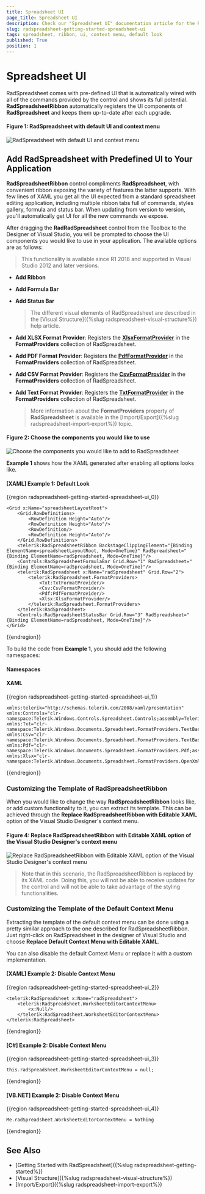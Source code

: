 ```yaml
---
title: Spreadsheet UI
page_title: Spreadsheet UI
description: Check our "Spreadsheet UI" documentation article for the RadSpreadsheet WPF control.
slug: radspreadsheet-getting-started-spreadsheet-ui
tags: spreadsheet, ribbon, ui, context menu, default look
published: True
position: 1
---
```


# Spreadsheet UI

RadSpreadsheet comes with pre-defined UI that is automatically wired with all of the commands provided by the control and shows its full potential. **RadSpreadsheetRibbon** automatically registers the UI components of **RadSpreadsheet** and keeps them up-to-date after each upgrade.

#### Figure 1: RadSpreadsheet with default UI and context menu
![RadSpreadsheet with default UI and context menu](images/RadSpreadsheet_Ribbon_01.png)


## Add RadSpreadsheet with Predefined UI to Your Application

**RadSpreadsheetRibbon** control compliments **RadSpreadsheet**, with convenient ribbon exposing the variety of features the latter supports. With few lines of XAML you get all the UI expected from a standard spreadsheet editing application, including multiple ribbon tabs full of commands, styles gallery, formula and status bar. When updating from version to version, you'll automatically get UI for all the new commands we expose.

After dragging the **RadRadSpreadsheet** control from the Toolbox to the Designer of Visual Studio, you will be prompted to choose the UI components you would like to use in your application. The available options are as follows:

>This functionality is available since R1 2018 and supported in Visual Studio 2012 and later versions.

* **Add Ribbon**

* **Add Formula Bar**

* **Add Status Bar**

	> The different visual elements of RadSpreadsheet are described in the [Visual Structure]({%slug radspreadsheet-visual-structure%}) help article.

* **Add XLSX Format Provider**: Registers the [**XlsxFormatProvider**](https://docs.telerik.com/devtools/document-processing/libraries/radspreadprocessing/formats-and-conversion/xlsx/xlsxformatprovider) in the **FormatProviders** collection of RadSpreadsheet.

* **Add PDF Format Provider**: Registers the [**PdfFormatProvider**](https://docs.telerik.com/devtools/document-processing/libraries/radspreadprocessing/formats-and-conversion/pdf/pdfformatprovider) in the **FormatProviders** collection of RadSpreadsheet.

* **Add CSV Format Provider**: Registers the [**CsvFormatProvider**](https://docs.telerik.com/devtools/document-processing/libraries/radspreadprocessing/formats-and-conversion/csv/csvformatprovider) in the **FormatProviders** collection of RadSpreadsheet.

* **Add Text Format Provider**: Registers the [**TxtFormatProvider**](https://docs.telerik.com/devtools/document-processing/libraries/radspreadprocessing/formats-and-conversion/txt/txtformatprovider) in the **FormatProviders** collection of RadSpreadsheet.

	> More information about the **FormatProviders** property of **RadSpreadsheet** is available in the [Import/Export]({%slug radspreadsheet-import-export%}) topic.


#### Figure 2: Choose the components you would like to use

![Choose the components you would like to add to RadSpreadsheet](images/RadSpreadsheet_Ribbon_02.png)


**Example 1** shows how the XAML generated after enabling all options looks like.

#### [XAML] Example 1: Default Look

{{region radspreadsheet-getting-started-spreadsheet-ui_0}}

	<Grid x:Name="spreadsheetLayoutRoot">
	    <Grid.RowDefinitions>
	        <RowDefinition Height="Auto"/>
	        <RowDefinition Height="Auto"/>
	        <RowDefinition/>
	        <RowDefinition Height="Auto"/>
	    </Grid.RowDefinitions>
	    <telerik:RadSpreadsheetRibbon BackstageClippingElement="{Binding ElementName=spreadsheetLayoutRoot, Mode=OneTime}" RadSpreadsheet="{Binding ElementName=radSpreadsheet, Mode=OneTime}"/>
	    <Controls:RadSpreadsheetFormulaBar Grid.Row="1" RadSpreadsheet="{Binding ElementName=radSpreadsheet, Mode=OneTime}"/>
	    <telerik:RadSpreadsheet x:Name="radSpreadsheet" Grid.Row="2">
	        <telerik:RadSpreadsheet.FormatProviders>
	            <Txt:TxtFormatProvider/>
	            <Csv:CsvFormatProvider/>
	            <Pdf:PdfFormatProvider/>
	            <Xlsx:XlsxFormatProvider/>
	        </telerik:RadSpreadsheet.FormatProviders>
	    </telerik:RadSpreadsheet>
	    <Controls:RadSpreadsheetStatusBar Grid.Row="3" RadSpreadsheet="{Binding ElementName=radSpreadsheet, Mode=OneTime}"/>
	</Grid>
{{endregion}}


To build the code from **Example 1**, you should add the following namespaces:

#### Namespaces

#### __XAML__

{{region radspreadsheet-getting-started-spreadsheet-ui_1}}

	xmlns:telerik="http://schemas.telerik.com/2008/xaml/presentation" 
    xmlns:Controls="clr-namespace:Telerik.Windows.Controls.Spreadsheet.Controls;assembly=Telerik.Windows.Controls.Spreadsheet" 
    xmlns:Txt="clr-namespace:Telerik.Windows.Documents.Spreadsheet.FormatProviders.TextBased.Txt;assembly=Telerik.Windows.Documents.Spreadsheet"
    xmlns:Csv="clr-namespace:Telerik.Windows.Documents.Spreadsheet.FormatProviders.TextBased.Csv;assembly=Telerik.Windows.Documents.Spreadsheet" 
    xmlns:Pdf="clr-namespace:Telerik.Windows.Documents.Spreadsheet.FormatProviders.Pdf;assembly=Telerik.Windows.Documents.Spreadsheet.FormatProviders.Pdf"
    xmlns:Xlsx="clr-namespace:Telerik.Windows.Documents.Spreadsheet.FormatProviders.OpenXml.Xlsx;assembly=Telerik.Windows.Documents.Spreadsheet.FormatProviders.OpenXml" 
    
{{endregion}}

### Customizing the Template of RadSpreadsheetRibbon

When you would like to change the way **RadSpreadsheetRibbon** looks like, or add custom functionality to it, you can extract its template. This can be achieved through the **Replace RadSpreadsheetRibbon with Editable XAML** option of the Visual Studio Designer's context menu.

#### Figure 4: Replace RadSpreadsheetRibbon with Editable XAML option of the Visual Studio Designer's context menu

![Replace RadSpreadsheetRibbon with Editable XAML option of the Visual Studio Designer's context menu](images/RadSpreadsheet_Ribbon_03.png)

> Note that in this scenario, the RadSpreadsheetRibbon is replaced by its XAML code. Doing this, you will not be able to receive updates for the control and will not be able to take advantage of the styling functionalities. 



### Customizing the Template of the Default Context Menu

Extracting the template of the default context menu can be done using a pretty similar approach to the one described for RadSpreadsheetRibbon. Just right-click on RadSpreadsheet in the designer of Visual Studio and choose **Replace Default Context Menu with Editable XAML**.

You can also disable the default Context Menu or replace it with a custom implementation.


#### [XAML] Example 2: Disable Context Menu

{{region radspreadsheet-getting-started-spreadsheet-ui_2}}

	<telerik:RadSpreadsheet x:Name="radSpreadsheet">
	    <telerik:RadSpreadsheet.WorksheetEditorContextMenu>
	        <x:Null/>
	    </telerik:RadSpreadsheet.WorksheetEditorContextMenu>
	</telerik:RadSpreadsheet>
{{endregion}}

#### [C#] Example 2: Disable Context Menu

{{region radspreadsheet-getting-started-spreadsheet-ui_3}}

	this.radSpreadsheet.WorksheetEditorContextMenu = null;
{{endregion}}

#### [VB.NET] Example 2: Disable Context Menu

{{region radspreadsheet-getting-started-spreadsheet-ui_4}}

	Me.radSpreadsheet.WorksheetEditorContextMenu = Nothing
{{endregion}}


## See Also

* [Getting Started with RadSpreadsheet]({%slug radspreadsheet-getting-started%})
* [Visual Structure]({%slug radspreadsheet-visual-structure%})
* [Import/Export]({%slug radspreadsheet-import-export%})